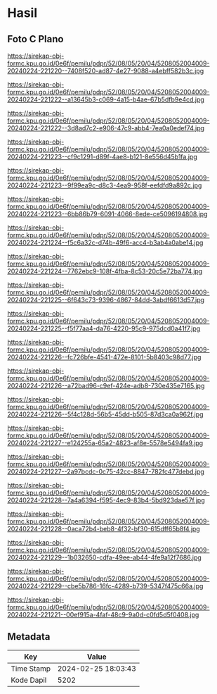 # Hasil

## Foto C Plano

https://sirekap-obj-formc.kpu.go.id/0e6f/pemilu/pdpr/52/08/05/20/04/5208052004009-20240224-221220--7408f520-ad87-4e27-9088-a4ebff582b3c.jpg

https://sirekap-obj-formc.kpu.go.id/0e6f/pemilu/pdpr/52/08/05/20/04/5208052004009-20240224-221222--a13645b3-c069-4a15-b4ae-67b5dfb9e4cd.jpg

https://sirekap-obj-formc.kpu.go.id/0e6f/pemilu/pdpr/52/08/05/20/04/5208052004009-20240224-221222--3d8ad7c2-e906-47c9-abb4-7ea0a0edef74.jpg

https://sirekap-obj-formc.kpu.go.id/0e6f/pemilu/pdpr/52/08/05/20/04/5208052004009-20240224-221223--cf9c1291-d89f-4ae8-b121-8e556d45b1fa.jpg

https://sirekap-obj-formc.kpu.go.id/0e6f/pemilu/pdpr/52/08/05/20/04/5208052004009-20240224-221223--9f99ea9c-d8c3-4ea9-958f-eefdfd9a892c.jpg

https://sirekap-obj-formc.kpu.go.id/0e6f/pemilu/pdpr/52/08/05/20/04/5208052004009-20240224-221223--6bb86b79-6091-4066-8ede-ce5096194808.jpg

https://sirekap-obj-formc.kpu.go.id/0e6f/pemilu/pdpr/52/08/05/20/04/5208052004009-20240224-221224--f5c6a32c-d74b-49f6-acc4-b3ab4a0abe14.jpg

https://sirekap-obj-formc.kpu.go.id/0e6f/pemilu/pdpr/52/08/05/20/04/5208052004009-20240224-221224--7762ebc9-108f-4fba-8c53-20c5e72ba774.jpg

https://sirekap-obj-formc.kpu.go.id/0e6f/pemilu/pdpr/52/08/05/20/04/5208052004009-20240224-221225--6f643c73-9396-4867-84dd-3abdf6613d57.jpg

https://sirekap-obj-formc.kpu.go.id/0e6f/pemilu/pdpr/52/08/05/20/04/5208052004009-20240224-221225--f5f77aa4-da76-4220-95c9-975dcd0a41f7.jpg

https://sirekap-obj-formc.kpu.go.id/0e6f/pemilu/pdpr/52/08/05/20/04/5208052004009-20240224-221226--fc726bfe-4541-472e-8101-5b8403c98d77.jpg

https://sirekap-obj-formc.kpu.go.id/0e6f/pemilu/pdpr/52/08/05/20/04/5208052004009-20240224-221226--a72bad96-c9ef-424e-adb8-730e435e7165.jpg

https://sirekap-obj-formc.kpu.go.id/0e6f/pemilu/pdpr/52/08/05/20/04/5208052004009-20240224-221226--5f4c128d-56b5-45dd-b505-87d3ca0a962f.jpg

https://sirekap-obj-formc.kpu.go.id/0e6f/pemilu/pdpr/52/08/05/20/04/5208052004009-20240224-221227--e124255a-65a2-4823-af8e-5578e5494fa9.jpg

https://sirekap-obj-formc.kpu.go.id/0e6f/pemilu/pdpr/52/08/05/20/04/5208052004009-20240224-221227--2a97bcdc-0c75-42cc-8847-782fc477debd.jpg

https://sirekap-obj-formc.kpu.go.id/0e6f/pemilu/pdpr/52/08/05/20/04/5208052004009-20240224-221228--7a4a6394-f595-4ec9-83b4-5bd923dae57f.jpg

https://sirekap-obj-formc.kpu.go.id/0e6f/pemilu/pdpr/52/08/05/20/04/5208052004009-20240224-221228--0aca72b4-beb8-4f32-bf30-615dff65b8f4.jpg

https://sirekap-obj-formc.kpu.go.id/0e6f/pemilu/pdpr/52/08/05/20/04/5208052004009-20240224-221229--1b032650-cdfa-49ee-ab44-4fe9a12f7686.jpg

https://sirekap-obj-formc.kpu.go.id/0e6f/pemilu/pdpr/52/08/05/20/04/5208052004009-20240224-221229--cbe5b786-16fc-4289-b739-5347f475c66a.jpg

https://sirekap-obj-formc.kpu.go.id/0e6f/pemilu/pdpr/52/08/05/20/04/5208052004009-20240224-221221--00ef915a-4faf-48c9-9a0d-c0fd5d5f0408.jpg


## Metadata

| Key        | Value               |
| ---------- | ------------------- |
| Time Stamp | 2024-02-25 18:03:43 |
| Kode Dapil | 5202                |



